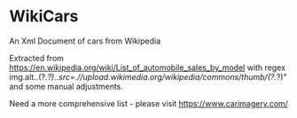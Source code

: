 # WikiCars
An Xml Document of cars from Wikipedia

Extracted from https://en.wikipedia.org/wiki/List_of_automobile_sales_by_model with regex
img.alt..(?<Name>.*?)..src=.//upload.wikimedia.org/wikipedia/commons/thumb/(?<Image>.*?)\"
and some manual adjustments.

Need a more comprehensive list - please visit https://www.carimagery.com/
